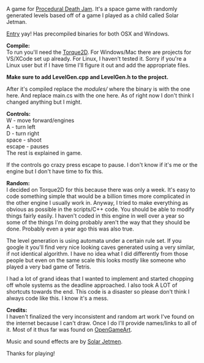 A game for [Procedural Death Jam](http://proceduraldeathjam.com). It's a space game with randomly generated levels based off of a game I played as a child called Solar Jetman.

[Entry](http://proceduraldeathjam.com/pdj-entry/galaxy-explorer) yay! Has precompiled binaries for both OSX and Windows.

<b>Compile:</b><br>
To run you'll need the [Torque2D](https://github.com/GarageGames/Torque2D). For Windows/Mac there are projects for VS/XCode set up already. For Linux, I haven't tested it. Sorry if you're a Linux user but if I have time I'll figure it out and add the appropriate files. 

<b>Make sure to add LevelGen.cpp and LevelGen.h to the project.</b>

After it's compiled replace the <i>modules/</i> where the binary is with the one here. And replace main.cs with the one here. As of right now I don't think I changed anything but I might.

<b>Controls:</b><br>
W - move forward/engines<br>
A - turn left<br>
D - turn right<br>
space - shoot <br>
escape - pauses<br>
The rest is explained in game.

If the controls go crazy press escape to pause. I don't know if it's me or the engine but I don't have time to fix this.

<b>Random:</b><br>
I decided on Torque2D for this because there was only a week. It's easy to code something simple that would be a billion times more complicated in the other engine I usually work in. Anyway, I tried to make everything as obvious as possible in the scripts/C++ code. You should be able to modify things fairly easily. I haven't coded in this engine in well over a year so some of the things I'm doing probably aren't the way that they should be done. Probably even a year ago this was also true. 

The level generation is using automata under a certain rule set. If you google it you'll find very nice looking caves generated using a very similar, if not identical algorithm. I have no idea what I did differently from those people but even on the same scale this looks mostly like someone who played a very bad game of Tetris. 

I had a lot of grand ideas that I wanted to implement and started chopping off whole systems as the deadline approached. I also took A LOT of shortcuts towards the end. This code is a disaster so please don't think I always code like this. I know it's a mess. 

<b>Credits:</b><br>
I haven't finalized the very inconsistent and random art work I've found on the internet because I can't draw. Once I do I'll provide names/links to all of it. Most of it thus far was found on [OpenGameArt](opengameart.org). 

Music and sound effects are by [Solar Jetmen](solarjetmen.com). 

Thanks for playing!

